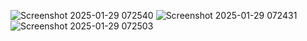![Screenshot 2025-01-29 072540](https://github.com/user-attachments/assets/4a784a12-fbcb-49cf-b517-7ec818b1bfd9)
![Screenshot 2025-01-29 072431](https://github.com/user-attachments/assets/c7f083a9-47da-469e-85e9-db841b77012c)
![Screenshot 2025-01-29 072503](https://github.com/user-attachments/assets/06c7be41-074c-46e5-9d33-f536e98161a6)
